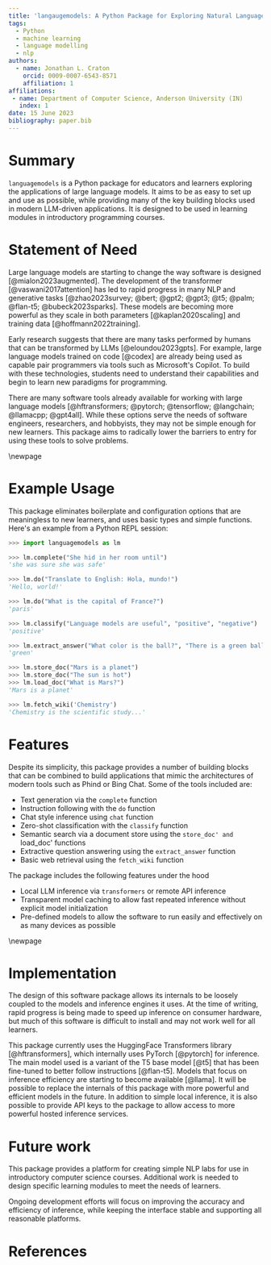 ```yaml
---
title: 'langaugemodels: A Python Package for Exploring Natural Language Processing'
tags:
  - Python
  - machine learning
  - language modelling
  - nlp
authors:
  - name: Jonathan L. Craton
    orcid: 0009-0007-6543-8571
    affiliation: 1
affiliations:
 - name: Department of Computer Science, Anderson University (IN)
   index: 1
date: 15 June 2023
bibliography: paper.bib
---
```


# Summary

`languagemodels` is a Python package for educators and learners exploring the applications of large language models. It aims to be as easy to set up and use as possible, while providing many of the key building blocks used in modern LLM-driven applications. It is designed to be used in learning modules in introductory programming courses.

# Statement of Need

Large language models are starting to change the way software is designed [@mialon2023augmented]. The development of the transformer [@vaswani2017attention] has led to rapid progress in many NLP and generative tasks [@zhao2023survey; @bert; @gpt2; @gpt3; @t5; @palm; @flan-t5; @bubeck2023sparks]. These models are becoming more powerful as they scale in both parameters [@kaplan2020scaling] and training data [@hoffmann2022training].

Early research suggests that there are many tasks performed by humans that can be transformed by LLMs [@eloundou2023gpts]. For example, large language models trained on code [@codex] are already being used as capable pair programmers via tools such as Microsoft's Copilot. To build with these technologies, students need to understand their capabilities and begin to learn new paradigms for programming.

There are many software tools already available for working with large language models [@hftransformers; @pytorch; @tensorflow; @langchain; @llamacpp; @gpt4all]. While these options serve the needs of software engineers, researchers, and hobbyists, they may not be simple enough for new learners. This package aims to radically lower the barriers to entry for using these tools to solve problems.

\newpage

# Example Usage

This package eliminates boilerplate and configuration options that are meaningless to new learners, and uses basic types and simple functions. Here's an example from a Python REPL session:

```python
>>> import languagemodels as lm

>>> lm.complete("She hid in her room until")
'she was sure she was safe'

>>> lm.do("Translate to English: Hola, mundo!")
'Hello, world!'

>>> lm.do("What is the capital of France?")
'paris'

>>> lm.classify("Language models are useful", "positive", "negative")
'positive'

>>> lm.extract_answer("What color is the ball?", "There is a green ball and a red box")
'green'

>>> lm.store_doc("Mars is a planet")
>>> lm.store_doc("The sun is hot")
>>> lm.load_doc("What is Mars?")
'Mars is a planet'

>>> lm.fetch_wiki('Chemistry')
'Chemistry is the scientific study...'
```

# Features

Despite its simplicity, this package provides a number of building blocks that can be combined to build applications that mimic the architectures of modern tools such as Phind or Bing Chat. Some of the tools included are:

- Text generation via the `complete` function
- Instruction following with the `do` function
- Chat style inference using `chat` function
- Zero-shot classification with the `classify` function
- Semantic search via a document store using the `store_doc' and `load_doc' functions
- Extractive question answering using the `extract_answer` function
- Basic web retrieval using the `fetch_wiki` function

The package includes the following features under the hood

- Local LLM inference via `transformers` or remote API inference
- Transparent model caching to allow fast repeated inference without explicit model initialization
- Pre-defined models to allow the software to run easily and effectively on as many devices as possible

\newpage

# Implementation

The design of this software package allows its internals to be loosely coupled to the models and inference engines it uses. At the time of writing, rapid progress is being made to speed up inference on consumer hardware, but much of this software is difficult to install and may not work well for all learners.

This package currently uses the HuggingFace Transformers library [@hftransformers], which internally uses PyTorch [@pytorch] for inference. The main model used is a variant of the T5 base model [@t5] that has been fine-tuned to better follow instructions [@flan-t5]. Models that focus on inference efficiency are starting to become available [@llama]. It will be possible to replace the internals of this package with more powerful and efficient models in the future. In addition to simple local inference, it is also possible to provide API keys to the package to allow access to more powerful hosted inference services.

# Future work

This package provides a platform for creating simple NLP labs for use in introductory computer science courses. Additional work is needed to design specific learning modules to meet the needs of learners.

Ongoing development efforts will focus on improving the accuracy and efficiency of inference, while keeping the interface stable and supporting all reasonable platforms.

# References